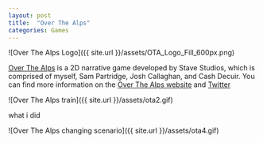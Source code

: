 ```yaml
---
layout: post
title:  "Over The Alps"
categories: Games
---
```


![Over The Alps Logo]({{ site.url }}/assets/OTA_Logo_Fill_600px.png)

[Over The Alps][ota-web] is a 2D narrative game developed by Stave Studios, which is comprised of myself, Sam Partridge, Josh Callaghan, and Cash Decuir. You can find more information on the [Over The Alps website][ota-web] and [Twitter][ota-twitter]

![Over The Alps train]({{ site.url }}/assets/ota2.gif)

what i did

![Over The Alps changing scenario]({{ site.url }}/assets/ota4.gif)

[ota-web]: https://overthealpsgame.com/
[ota-twitter]: https://twitter.com/overthealpsgame